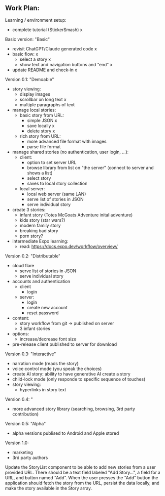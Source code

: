 Work Plan:
----------

Learning / environment setup:

- complete tutorial (StickerSmash) x

Basic version: "Basic"
- revisit ChatGPT/Claude generated code x
- basic flow: x
   - select a story x
   - show text and navigation buttons and "end" x
- update README and check-in x

Version 0.1: "Demoable"
- story viewing:
   - display images
   - scrollbar on long text x
   - multiple paragraphs of text
- manage local stories:
   - basic story from URL:
      - simple JSON x
      - save locally x
      - delete story x
   - rich story from URL:
      - more advanced file format with images
      - parse file format
- manage shared stories (no authentication, user login, ...):
   - client:
      - option to set server URL
      - browse library from list on "the server" (connect to server and shows a list)
      - select story
      - saves to local story collection
   - local server:
      - local web server (same LAN)
      - serve list of stories in JSON
      - serve individual story
- create 3 stories:
   - infant story (Totes McGoats Adventure inital adventure)
   - kids story (star wars?)
   - modern family story
   - breaking bad story
   - porn story?
- intermediate Expo learning:
   - read: https://docs.expo.dev/workflow/overview/

Version 0.2: "Distributable"
- cloud flare
   - serve list of stories in JSON
   - serve individual story
- accounts and authentication
    - client
      - login
    - server:
      - login
      - create new account
      - reset password
- content:
   - story workflow from git -> published on server
   - 3 infant stories
- options:
   - increase/decrease font size
- pre-release client published to server for download

Version 0.3: "Interactive"
- narration mode (reads the story)
- voice control mode (you speak the choices)
- create AI story: ability to have generative AI create a story
- child-lock mode (only responde to specific sequence of touches)
- story viewing:
   - hyperlinks in story text

Version 0.4: "
- more advanced story library (searching, browsing, 3rd party contribution)

Version 0.5: "Alpha"
- alpha versions publised to Android and Apple stored

Version 1.0:
- marketing
- 3rd party authors


Update the StoryList component to be able to add new stories from a user provided URL. There should be a text field labeled "Add Story...", a field for a URL, and button named "Add". When the user presses the "Add" button the application should fetch the story from the URL, persist the data locally, and make the story available in the Story array.